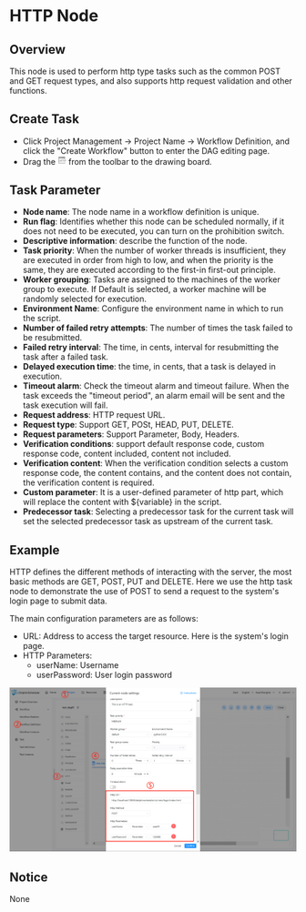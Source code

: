 # HTTP Node

## Overview

This node is used to perform http type tasks such as the common POST and GET request types, and also supports http request validation and other functions.

## Create Task

- Click Project Management -> Project Name -> Workflow Definition, and click the "Create Workflow" button to enter the DAG editing page.
- Drag the <img src="/img/tasks/icons/http.png" width="15"/> from the toolbar to the drawing board.

## Task Parameter

- **Node name**: The node name in a workflow definition is unique.
- **Run flag**: Identifies whether this node can be scheduled normally, if it does not need to be executed, you can turn on the prohibition switch.
- **Descriptive information**: describe the function of the node.
- **Task priority**: When the number of worker threads is insufficient, they are executed in order from high to low, and when the priority is the same, they are executed according to the first-in first-out principle.
- **Worker grouping**: Tasks are assigned to the machines of the worker group to execute. If Default is selected, a worker machine will be randomly selected for execution.
- **Environment Name**: Configure the environment name in which to run the script.
- **Number of failed retry attempts**: The number of times the task failed to be resubmitted.
- **Failed retry interval**: The time, in cents, interval for resubmitting the task after a failed task.
- **Delayed execution time**: the time, in cents, that a task is delayed in execution.
- **Timeout alarm**: Check the timeout alarm and timeout failure. When the task exceeds the "timeout period", an alarm email will be sent and the task execution will fail.
- **Request address**: HTTP request URL.
- **Request type**: Support GET, POSt, HEAD, PUT, DELETE.
- **Request parameters**: Support Parameter, Body, Headers.
- **Verification conditions**: support default response code, custom response code, content included, content not included.
- **Verification content**: When the verification condition selects a custom response code, the content contains, and the content does not contain, the verification content is required.
- **Custom parameter**: It is a user-defined parameter of http part, which will replace the content with \${variable} in the script.
- **Predecessor task**: Selecting a predecessor task for the current task will set the selected predecessor task as upstream of the current task.

## Example

HTTP defines the different methods of interacting with the server, the most basic methods are GET, POST, PUT and DELETE. Here we use the http task node to demonstrate the use of POST to send a request to the system's login page to submit data.

The main configuration parameters are as follows:

- URL: Address to access the target resource. Here is the system's login page.
- HTTP Parameters:
     - userName: Username
     - userPassword: User login password

![http_task](/img/tasks/demo/http_task01.png)

## Notice

None
